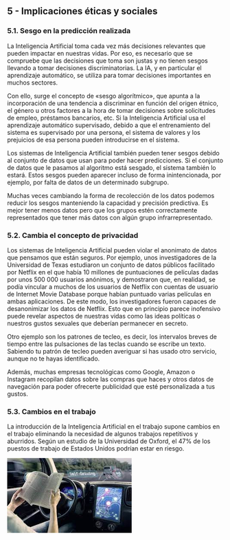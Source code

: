 5 - Implicaciones éticas y sociales
-

### 5.1. Sesgo en la predicción realizada

La Inteligencia Artificial toma cada vez más decisiones relevantes que pueden impactar en nuestras vidas. Por eso, es necesario que se compruebe que las decisiones que toma son justas y no tienen sesgos llevando a tomar decisiones discriminatorias. La IA, y en particular el aprendizaje
automático, se utiliza para tomar decisiones importantes en muchos sectores.

Con ello, surge el concepto de «sesgo algorítmico», que apunta a la incorporación de una tendencia a discriminar en función del origen étnico, el género u otros factores a la hora de tomar decisiones sobre solicitudes de empleo, préstamos bancarios, etc. Si la Inteligencia Artificial usa el
aprendizaje automático supervisado, debido a que el entrenamiento del sistema es supervisado por una persona, el sistema de valores y los prejuicios de esa persona pueden introducirse en el sistema.

Los sistemas de Inteligencia Artificial también pueden tener sesgos debido al conjunto de datos que usan para poder hacer predicciones. Si el conjunto de datos que le pasamos al algoritmo está sesgado, el sistema también lo estará. Estos sesgos pueden aparecer incluso de forma inintencionada, por ejemplo, por falta de datos de un determinado subgrupo.

Muchas veces cambiando la forma de recolección de los datos podemos reducir los sesgos manteniendo la capacidad y precisión predictiva. Es mejor tener menos datos pero que los grupos estén correctamente representados que tener más datos con algún grupo infrarrepresentado.

### 5.2. Cambia el concepto de privacidad

Los sistemas de Inteligencia Artificial pueden violar el anonimato de datos que pensamos que están seguros. Por ejemplo, unos investigadores de la Universidad de Texas estudiaron un conjunto de datos públicos facilitado por Netflix en el que había 10 millones de puntuaciones de
películas dadas por unos 500 000 usuarios anónimos, y demostraron que, en realidad, se podía vincular a muchos de los usuarios de Netflix con cuentas de usuario de Internet Movie Database porque habían puntuado varias películas en ambas aplicaciones. De este modo, los investigadores
fueron capaces de desanonimizar los datos de Netflix. Esto que en principio parece inofensivo puede revelar aspectos de nuestras vidas como las ideas políticas o nuestros gustos sexuales que deberían permanecer en secreto.

Otro ejemplo son los patrones de tecleo, es decir, los intervalos breves de tiempo entre las pulsaciones de las teclas cuando se escribe un texto. Sabiendo tu patrón de tecleo pueden averiguar si has usado otro servicio, aunque no te hayas identificado.

Además, muchas empresas tecnológicas como Google, Amazon o Instagram recopilan datos sobre las compras que haces y otros datos de navegación para poder ofrecerte publicidad que esté
personalizada a tus gustos.

### 5.3. Cambios en el trabajo

La introducción de la Inteligencia Artificial en el trabajo supone cambios en el trabajo eliminando la necesidad de algunos trabajos repetitivos y aburridos. Según un estudio de la Universidad de Oxford, el 47% de los puestos de trabajo de Estados Unidos podrían estar en riesgo.

![Coche autónomo](imagenes/coche_autonomo.jpg)